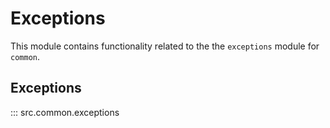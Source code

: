 # Exceptions

This module contains functionality related to the the `exceptions` module for `common`.

## Exceptions

::: src.common.exceptions
